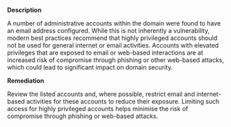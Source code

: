 **Description**

A number of administrative accounts within the domain were found to have an email address configured. While this is not inherently a vulnerability, modern best practices recommend that highly privileged accounts should not be used for general internet or email activities. Accounts with elevated privileges that are exposed to email or web-based interactions are at increased risk of compromise through phishing or other web-based attacks, which could lead to significant impact on domain security.

**Remediation**

Review the listed accounts and, where possible, restrict email and internet-based activities for these accounts to reduce their exposure. Limiting such access for highly privileged accounts helps minimise the risk of compromise through phishing or web-based attacks.